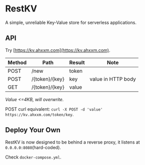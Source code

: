 # RestKV

A simple, unreliable Key-Value store for serverless applications.

## API

Try [https://kv.ahxxm.com](https://kv.ahxxm.com).

|Method|Path|Result|Note|
|----|----|----|----|
|POST|/new|token||
|POST|/{token}/{key}|key|value in HTTP body|
|GET|/{token}/{key}|value||

*Value <=4KB, will overwrite.*

POST curl equivalent: `curl -X POST -d 'value' https://kv.ahxxm.com/token/key`.

## Deploy Your Own

RestKV is now designed to be behind a reverse proxy, it listens at `0.0.0.0:8080`(hard-coded).

Check `docker-compose.yml`.

